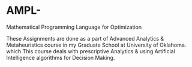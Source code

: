 # AMPL-
Mathematical Programming Language for Optimization

These Assignments are done as a part of Advanced Analytics & Metaheuristics course in my Graduate School at University of Oklahoma. which This course deals with prescriptive Analytics & using Artificial Intelligence algorithms for Decision Making.
